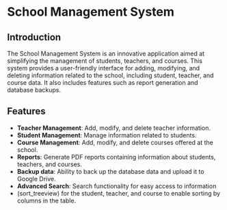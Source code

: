 # School Management System

## Introduction
The School Management System is an innovative application aimed at simplifying the management of students, teachers, and courses. This system provides a user-friendly interface for adding, modifying, and deleting information related to the school, including student, teacher, and course data. It also includes features such as report generation and database backups.

## Features
- **Teacher Management**: Add, modify, and delete teacher information.
- **Student Management**: Manage information related to students.
- **Course Management**: Add, modify, and delete courses offered at the school.
- **Reports**: Generate PDF reports containing information about students, teachers, and courses.
- **Backup data**: Ability to back up the database data and upload it to Google Drive.
- **Advanced Search**: Search functionality for easy access to information
-  (sort_treeview) for the student, teacher, and course to enable sorting by columns in the table.
